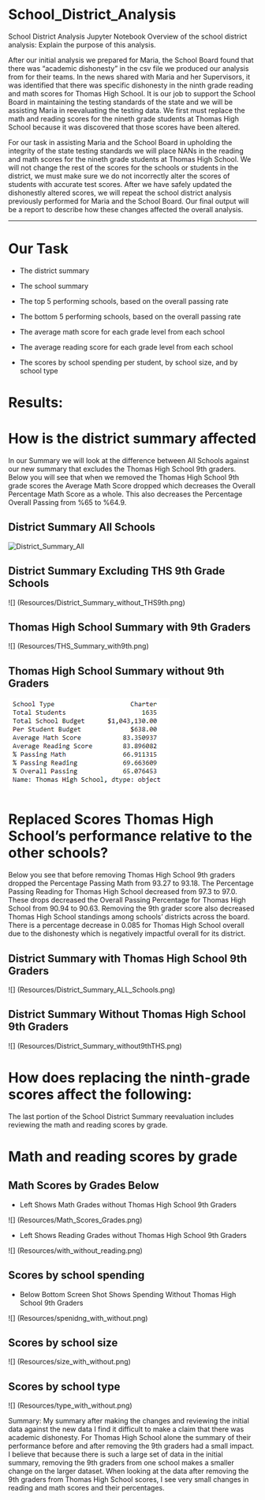 # School_District_Analysis
School District Analysis Jupyter Notebook
Overview of the school district analysis: Explain the purpose of this analysis.

After our initial analysis we prepared for Maria, the School Board found that there was “academic dishonesty” in the csv file we produced our analysis from for their teams. In the news shared with Maria and her Supervisors, it was identified that there was specific dishonesty in the ninth grade reading and math scores for Thomas High School. It is our job to support the School Board in maintaining the testing standards of the state and we will be assisting Maria in reevaluating the testing data. We first must replace the math and reading scores for the nineth grade students at Thomas High School because it was discovered that those scores have been altered.

For our task in assisting Maria and the School Board in upholding the integrity of the state testing standards we will place NANs in the reading and math scores for the nineth grade students at Thomas High School. We will not change the rest of the scores for the schools or students in the district, we must make sure we do not incorrectly alter the scores of students with accurate test scores. After we have safely updated the dishonestly altered scores, we will repeat the school district analysis previously performed for Maria and the School Board. Our final output will be a report to describe how these changes affected the overall analysis.

_____________
# Our Task

* The district summary

* The school summary

* The top 5 performing schools, based on the overall passing rate

* The bottom 5 performing schools, based on the overall passing rate

* The average math score for each grade level from each school

* The average reading score for each grade level from each school

* The scores by school spending per student, by school size, and by school type

# Results:

# How is the district summary affected

In our Summary we will look at the difference between All Schools against our new summary that excludes the Thomas High School 9th graders.  Below you will see that when we removed the Thomas High School 9th grade scores the Average Math Score dropped which decreases the Overall Percentage Math Score as a whole. This also decreases the Percentage Overall Passing from %65 to %64.9. 


## District Summary All Schools


<img width="473" alt="District_Summary_All" src="https://user-images.githubusercontent.com/88467263/134825258-8664341c-aaf3-4345-a192-42dbd316b7c6.PNG">


## District Summary Excluding THS 9th Grade Schools

![] (Resources/District_Summary_without_THS9th.png)


## Thomas High School Summary with 9th Graders
![] (Resources/THS_Summary_with9th.png)

## Thomas High School Summary without 9th Graders

![](Resources/THS_Summary_without9th.png)


# Replaced Scores Thomas High School’s performance relative to the other schools?

Below you see that before removing Thomas High School 9th graders dropped the Percentage Passing Math from 93.27 to 93.18. The Percentage Passing Reading for Thomas High School decreased from 97.3 to 97.0. These drops decreased the Overall Passing Percentage for Thomas High School from 90.94 to 90.63. Removing the 9th grader score also decreased Thomas High School standings among schools’ districts across the board. There is a percentage decrease in 0.085 for Thomas High School overall due to the dishonesty which is negatively impactful overall for its district. 


## District Summary with Thomas High School 9th Graders

![] (Resources/District_Summary_ALL_Schools.png)



## District Summary Without Thomas High School 9th Graders

![] (Resources/District_Summary_without9thTHS.png)



# How does replacing the ninth-grade scores affect the following:

The last portion of the School District Summary reevaluation includes reviewing the math and reading scores by grade. 

# Math and reading scores by grade


## Math Scores by Grades Below

* Left Shows Math Grades without Thomas High School 9th Graders

![] (Resources/Math_Scores_Grades.png)


* Left Shows Reading Grades without Thomas High School 9th Graders

![] (Resources/with_without_reading.png)



## Scores by school spending

* Below Bottom Screen Shot Shows Spending Without Thomas High School 9th Graders

![] (Resources/spenidng_with_without.png)


## Scores by school size

![] (Resources/size_with_without.png)


## Scores by school type

![] (Resources/type_with_without.png)


Summary: My summary after making the changes and reviewing the initial data against the new data I find it difficult to make a claim that there was academic dishonesty. For Thomas High School alone the summary of their performance before and after removing the 9th graders had a small impact. I believe that because there is such a large set of data in the initial summary, removing the 9th graders from one school makes a smaller change on the larger dataset. When looking at the data after removing the 9th graders from Thomas High School scores, I see very small changes in reading and math scores and their percentages. 


